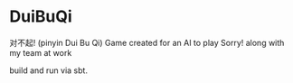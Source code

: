 # DuiBuQi
对不起! (pinyin Dui Bu Qi) Game created for an AI to play Sorry! along with my team at work

build and run via sbt.
